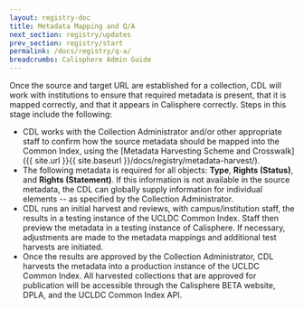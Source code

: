 ```yaml
---
layout: registry-doc
title: Metadata Mapping and Q/A
next_section: registry/updates
prev_section: registry/start
permalink: /docs/registry/q-a/
breadcrumbs: Calisphere Admin Guide
---
```

Once the source and target URL are established for a collection, CDL will work with institutions to ensure that required metadata is present, that it is mapped correctly, and that it appears in Calisphere correctly. Steps in this stage include the following: 

- CDL works with the Collection Administrator and/or other appropriate staff to confirm how the source metadata should be mapped into the Common Index, using the [Metadata Harvesting Scheme and Crosswalk]({{ site.url }}{{ site.baseurl }}/docs/registry/metadata-harvest/). 
- The following metadata is required for all objects: <b>Type</b>, <b>Rights (Status)</b>, and <b>Rights (Statement)</b>. If this information is not available in the source metadata, the CDL can globally supply information for individual elements -- as specified by the Collection Administrator.
- CDL runs an initial harvest and reviews, with campus/institution staff, the results in a testing instance of the UCLDC Common Index.  Staff then preview the metadata in a testing instance of Calisphere. If necessary, adjustments are made to the metadata mappings and additional test harvests are initiated.
- Once the results are approved by the Collection Administrator, CDL harvests the metadata into a production instance of the UCLDC Common Index. All harvested collections that are approved for publication will be accessible through the Calisphere BETA website, DPLA, and the UCLDC Common Index API.

